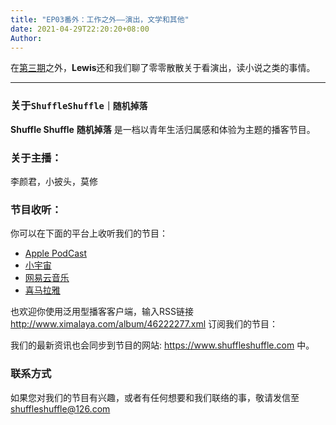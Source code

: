 ```yaml
---
title: "EP03番外：工作之外——演出，文学和其他"
date: 2021-04-29T22:20:20+08:00
Author: 
---
```


在[第三期](https://www.shuffleshuffle.com/posts/ep03/)之外，**Lewis**还和我们聊了零零散散关于看演出，读小说之类的事情。


---
### 关于`ShuffleShuffle｜随机掉落`
**Shuffle Shuffle** **随机掉落** 是一档以青年生活归属感和体验为主题的播客节目。

### 关于主播：
李颜君，小披头，莫修


### 节目收听：
你可以在下面的平台上收听我们的节目：
- [Apple PodCast](https://podcasts.apple.com/cn/podcast/shuffleshuffle-%E9%9A%8F%E6%9C%BA%E6%8E%89%E8%90%BD/id1551443928)
- [小宇宙](https://www.xiaoyuzhoufm.com/podcast/6014dc2656f8c08ac16a9c2b?s=eyJ1IjogIjYwMTRkY2ZmZTBmNWU3MjNiYjExYmQ5YyJ9)
- [网易云音乐](https://music.163.com/#/djradio?id=958175945)
- [喜马拉雅](https://www.ximalaya.com/gerenchengzhang/46222277/)

也欢迎你使用泛用型播客客户端，输入RSS链接 http://www.ximalaya.com/album/46222277.xml 订阅我们的节目：

我们的最新资讯也会同步到节目的网站: https://www.shuffleshuffle.com 中。


### 联系方式
如果您对我们的节目有兴趣，或者有任何想要和我们联络的事，敬请发信至 <shuffleshuffle@126.com> 
